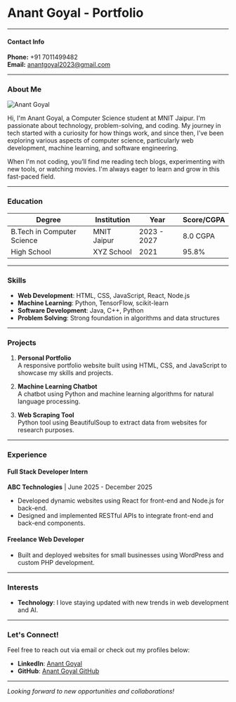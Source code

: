 # Anant Goyal - Portfolio

---

#### Contact Info  
**Phone:** +91 7011499482  
**Email:** anantgoyal2023@gmail.com  

---

### About Me

![Anant Goyal](https://cdn.vectorstock.com/i/1000v/30/21/human-blank-face-with-eps10-vector-25623021.jpg)

Hi, I'm Anant Goyal, a Computer Science student at MNIT Jaipur. I'm passionate about technology, problem-solving, and coding. My journey in tech started with a curiosity for how things work, and since then, I’ve been exploring various aspects of computer science, particularly web development, machine learning, and software engineering. 

When I'm not coding, you’ll find me reading tech blogs, experimenting with new tools, or watching movies. I'm always eager to learn and grow in this fast-paced field.

---

### Education

| **Degree**                 | **Institution**   | **Year**       | **Score/CGPA** |
|----------------------------|-------------------|----------------|----------------|
| B.Tech in Computer Science | MNIT Jaipur       | 2023 - 2027    | 8.0 CGPA       |
| High School                | XYZ School        | 2021           | 95.8%          |

---

### Skills

- **Web Development**: HTML, CSS, JavaScript, React, Node.js  
- **Machine Learning**: Python, TensorFlow, scikit-learn  
- **Software Development**: Java, C++, Python  
- **Problem Solving**: Strong foundation in algorithms and data structures

---

### Projects

1. **Personal Portfolio**  
   A responsive portfolio website built using HTML, CSS, and JavaScript to showcase my skills and projects.

2. **Machine Learning Chatbot**  
   A chatbot using Python and machine learning algorithms for natural language processing.

3. **Web Scraping Tool**  
   Python tool using BeautifulSoup to extract data from websites for research purposes.

---

### Experience

#### Full Stack Developer Intern  
**ABC Technologies** | June 2025 - December 2025  
- Developed dynamic websites using React for front-end and Node.js for back-end.  
- Designed and implemented RESTful APIs to integrate front-end and back-end components.

#### Freelance Web Developer  
- Built and deployed websites for small businesses using WordPress and custom PHP development.

---

### Interests

- **Technology**: I love staying updated with new trends in web development and AI.


---

### Let's Connect!

Feel free to reach out via email or check out my profiles below:

- **LinkedIn**: [Anant Goyal](https://www.linkedin.com/in/anantgoyal)
- **GitHub**: [Anant Goyal GitHub](https://github.com/anantgoyal)

---

*Looking forward to new opportunities and collaborations!*
